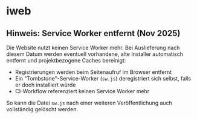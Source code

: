 # iweb

## Hinweis: Service Worker entfernt (Nov 2025)

Die Website nutzt keinen Service Worker mehr. Bei Auslieferung nach diesem Datum werden eventuell vorhandene, alte Installer automatisch entfernt und projektbezogene Caches bereinigt:

- Registrierungen werden beim Seitenaufruf im Browser entfernt
- Ein "Tombstone"-Service-Worker (`sw.js`) deregistriert sich selbst, falls er doch installiert würde
- CI-Workflow referenziert keinen Service Worker mehr

So kann die Datei `sw.js` nach einer weiteren Veröffentlichung auch vollständig gelöscht werden.
